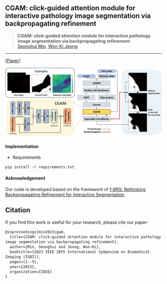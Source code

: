 ## CGAM: click-guided attention module for interactive pathology image segmentation via backpropagating refinement

> **CGAM: click-guided attention module for interactive pathology image segmentation via backpropagating refinement**<br>
> [Seonghui Min](https://scholar.google.co.kr/citations?user=iBOHogcAAAAJ&hl=ko&oi=ao), [Won-Ki Jeong](https://scholar.google.com/citations?user=bnyKqkwAAAAJ&hl=ko&oi=ao)<br>
___
[[Paper](https://arxiv.org/pdf/2307.01015)]

![Overview](./figure/isbi.png)

#### Implementation
- Requirements
```
pip install -r requirements.txt
```

#### Acknowledgement
Our code is developed based on the framework of [f-BRS: Rethinking Backpropagating Refinement for Interactive Segmentation](https://github.com/SamsungLabs/fbrs_interactive_segmentation).

## Citation

If you find this work is useful for your research, please cite our paper:
```
@inproceedings{min2023cgam,
  title={CGAM: click-guided attention module for interactive pathology image segmentation via backpropagating refinement},
  author={Min, Seonghui and Jeong, Won-Ki},
  booktitle={2023 IEEE 20th International Symposium on Biomedical Imaging (ISBI)},
  pages={1--5},
  year={2023},
  organization={IEEE}
}
```